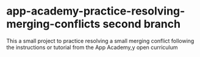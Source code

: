 # app-academy-practice-resolving-merging-conflicts second branch

This a small project to practice resolving a small merging conflict following the instructions or tutorial from the App Academy,y open curriculum
